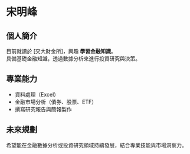 # 宋明峰

## 個人簡介
目前就讀於 [交大財金所]，興趣 **學習金融知識**。  
具備基礎金融知識，透過數據分析來進行投資研究與決策。

## 專業能力
- 資料處理（Excel）
- 金融市場分析（債券、股票、ETF）
- 撰寫研究報告與簡報製作

## 未來規劃
希望能在金融數據分析或投資研究領域持續發展，結合專業技能與市場洞察力。
